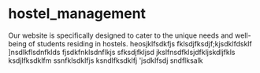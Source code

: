 # hostel_management
Our website is specifically designed to cater to the unique needs and well-being of students residing in hostels.
heosjklfsdkfjs
fklsdjfksdjf;kjsdklfdsklf
]nsdlkflsdnfklds
fjsdkfnklsdnflkjs
sfksdjfkljsd
jkslfnsdfklsjdfkljskdljfkls
ksdjlfksdklfm
ssnfklsdklfjs
ksndlfksdklfj
'jsdklfsdj
sndflksalk

